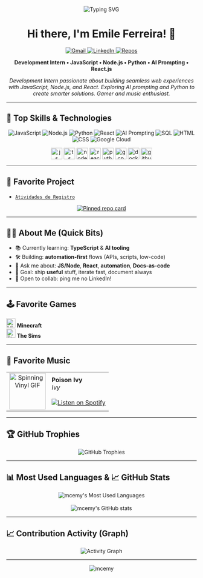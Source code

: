 <!-- Header / Typing Intro -->
<p align="center">
  <img src="https://readme-typing-svg.demolab.com?font=Fira+Code&duration=2400&pause=500&center=true&vCenter=true&random=false&width=700&lines=Hi%2C+I'm+Emile+Ferreira!+%F0%9F%91%8B;Dev+Intern+%7C+JS+%7C+Node.js+%7C+React+%7C+Python+%7C+AI+Prompting;Always+learning%2C+building%2C+and+shipping+%F0%9F%9A%80" alt="Typing SVG" />
</p>

<h1 align="center">Hi there, I'm Emile Ferreira! 👋</h1>

<!-- Quick Badges / CTA -->
<p align="center">
  <a href="mailto:emileferreira.dev@gmail.com" target="_blank">
    <img alt="Gmail" src="https://img.shields.io/badge/Email-DB4437?logo=gmail&logoColor=white&style=for-the-badge">
  </a>
  <a href="https://www.linkedin.com/in/emile-ferreira-21a776274" target="_blank">
    <img alt="LinkedIn" src="https://img.shields.io/badge/LinkedIn-0A66C2?logo=linkedin&logoColor=white&style=for-the-badge">
  </a>
  <a href="https://github.com/mcemy?tab=repositories" target="_blank">
    <img alt="Repos" src="https://img.shields.io/badge/All%20Repos-181717?logo=github&logoColor=white&style=for-the-badge">
  </a>
</p>

<p align="center"><b>Development Intern • JavaScript • Node.js • Python • AI Prompting • React.js</b></p>
<p align="center">
  <i>
    Development Intern passionate about building seamless web experiences with JavaScript, Node.js, and React. Exploring AI prompting and Python to create smarter solutions. Gamer and music enthusiast.
  </i>
</p>

---

## 🚀 Top Skills & Technologies

<p align="center">
  <img src="https://img.shields.io/badge/-JavaScript-F7DF1E?logo=javascript&logoColor=black&style=flat" alt="JavaScript"/>
  <img src="https://img.shields.io/badge/-Node.js-339933?logo=node.js&logoColor=white&style=flat" alt="Node.js"/>
  <img src="https://img.shields.io/badge/-Python-3776AB?logo=python&logoColor=white&style=flat" alt="Python"/>
  <img src="https://img.shields.io/badge/-React-61DAFB?logo=react&logoColor=black&style=flat" alt="React"/>
  <img src="https://img.shields.io/badge/-AI%20Prompting-blueviolet?style=flat" alt="AI Prompting"/>
  <img src="https://img.shields.io/badge/-SQL-4479A1?logo=sqlite&logoColor=white&style=flat" alt="SQL"/>
  <img src="https://img.shields.io/badge/-HTML5-E34F26?logo=html5&logoColor=white&style=flat" alt="HTML"/>
  <img src="https://img.shields.io/badge/-CSS3-1572B6?logo=css3&logoColor=white&style=flat" alt="CSS"/>
  <img src="https://img.shields.io/badge/-Google%20Cloud-4285F4?logo=google-cloud&logoColor=white&style=flat" alt="Google Cloud"/>
</p>

<!-- Devicons row -->
<p align="center">
  <img src="https://cdn.jsdelivr.net/gh/devicons/devicon/icons/javascript/javascript-original.svg" height="30" alt="js"/>
  <img src="https://cdn.jsdelivr.net/gh/devicons/devicon/icons/typescript/typescript-original.svg" height="30" alt="ts"/>
  <img src="https://cdn.jsdelivr.net/gh/devicons/devicon/icons/nodejs/nodejs-original.svg" height="30" alt="node"/>
  <img src="https://cdn.jsdelivr.net/gh/devicons/devicon/icons/react/react-original.svg" height="30" alt="react"/>
  <img src="https://cdn.jsdelivr.net/gh/devicons/devicon/icons/python/python-original.svg" height="30" alt="python"/>
  <img src="https://cdn.jsdelivr.net/gh/devicons/devicon/icons/googlecloud/googlecloud-original.svg" height="30" alt="gcp"/>
  <img src="https://cdn.jsdelivr.net/gh/devicons/devicon/icons/docker/docker-original.svg" height="30" alt="docker"/>
  <img src="https://cdn.jsdelivr.net/gh/devicons/devicon/icons/github/github-original.svg" height="30" alt="github"/>
</p>

---

## 🌟 Favorite Project

- [`Atividades de Registro`](https://github.com/mcemy/Atividades-de-Registro.git)

<p align="center">
  <a href="https://github.com/mcemy/Atividades-de-Registro">
    <img src="https://github-readme-stats.vercel.app/api/pin/?username=mcemy&repo=Atividades-de-Registro&theme=radical" alt="Pinned repo card" />
  </a>
</p>

---

## 🙋‍♂️ About Me (Quick Bits)

- 📚 Currently learning: **TypeScript** & **AI tooling**  
- 🛠️ Building: **automation-first** flows (APIs, scripts, low-code)  
- 💬 Ask me about: **JS/Node**, **React**, **automation**, **Docs-as-code**  
- 🎯 Goal: ship **useful** stuff, iterate fast, document always  
- 🤝 Open to collab: ping me no LinkedIn!

---

## 🕹️ Favorite Games

<p align="left">
  <img src="https://img.icons8.com/?size=100&id=XfjNd4vkhBBy&format=png&color=000000" width="24" alt="Minecraft Icon"/> <b>Minecraft</b><br/>
  <img src="https://img.icons8.com/color/48/000000/the-sims.png" width="24" alt="The Sims Icon"/> <b>The Sims</b>
</p>

---

## 🎵 Favorite Music

<p align="center">
  <table>
    <tr>
      <td align="center" valign="middle">
        <!-- GIF quadrado do vinil girando -->
        <img src="https://media3.giphy.com/media/v1.Y2lkPTc5MGI3NjExdHN4bWM4cjl0bHJ6czV4M2FidWMwcXd2MnNseHp2NHplcWtqcXhnbCZlcD12MV9pbnRlcm5hbF9naWZfYnlfaWQmY3Q9Zw/1vLHnnIiwUN7a/giphy.gif" width="96" height="96" alt="Spinning Vinyl GIF"/>
      </td>
      <td>
        <b>Poison Ivy</b> <br/>
        <i>Ivy</i>
        <br/><br/>
        <a href="https://open.spotify.com/intl-pt/track/0A1bOmCvvxxn8oWToYzRrz?si=d5457125bc344c6d" target="_blank">
          <img src="https://img.shields.io/badge/Listen%20on-Spotify-1ED760?logo=spotify&logoColor=white" alt="Listen on Spotify"/>
        </a>
      </td>
    </tr>
  </table>
</p>

---

## 🏆 GitHub Trophies
<p align="center">
  <img src="https://github-profile-trophy.vercel.app/?username=mcemy&theme=radical&no-bg=true&no-frame=true&row=1&column=6" alt="GitHub Trophies"/>
</p>

---

## 📊 Most Used Languages & 📈 GitHub Stats

<p align="center">
  <!-- Most Used Languages em cima -->
  <img src="https://github-readme-stats.vercel.app/api/top-langs/?username=mcemy&layout=compact&langs_count=8&theme=radical" alt="mcemy's Most Used Languages" />
  <br/><br/>
  <!-- GitHub Stats embaixo -->
  <img src="https://github-readme-stats.vercel.app/api?username=mcemy&show_icons=true&theme=radical" alt="mcemy's GitHub stats" />
</p>

---

## 📈 Contribution Activity (Graph)
<p align="center">
  <img src="https://github-readme-activity-graph.vercel.app/graph?username=mcemy&theme=radical" alt="Activity Graph"/>
</p>

---

<!-- Profile views por último -->
<p align="center">
  <img src="https://komarev.com/ghpvc/?username=mcemy&label=Profile%20views&color=0e75b6&style=flat" alt="mcemy" />
</p>
